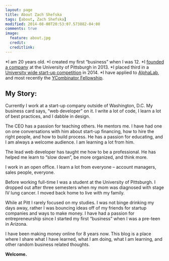 ```yaml
---
layout: page
title: About Zach Shefska
tags: [about, Zach Shefska]
modified: 2014-08-08T20:53:07.573882-04:00
comments: true
image:
  feature: about.jpg
  credit:
  creditlink:
---
```

*I am 20 years old.
*I created my first “business” when I was 12.
*I [founded a company](http://www.severnaparkvoice.com/business/sphs-grad-zach-shefska-launches-nutrition-supplement-company) at the University of Pittsburgh in 2013.
*I placed third in a [University wide start-up competition](http://www.innovation.pitt.edu/blog/pitts-1st-annual-student-startup-competition) in 2014.
*I have applied to [AlphaLab](http://alphalab.org/), and most recently the [YCombinator Fellowship](http://shefska.com/yc-fellowship-application-future-employee-benefits/).

## My Story:

Currently I work at a start-up company outside of Washington, D.C. My business card says, “web developer” on it. I write a lot of code, I learn a lot of best practices, and I dabble in design.

The CEO has a passion for teaching others. He mentors me. I have had one on one conversations with him about start-up financing, how to hire the right people, and how to build process. He has a passion for educating, and I am always a welcome audience. I am learning a lot from him.

The lead web developer has taught me how to be a professional. He has helped me learn to “slow down”, be more organized, and think more.

I work in an open office. I learn a lot from everyone – account managers, sales people, everyone.

Before working full-time I was a student at the University of Pittsburgh. I dropped out after three semesters when my mom was diagnosed with stage IV lung cancer. I moved back home to live with my family.

While at Pitt I rarely focused on my studies. I was not binge drinking my days away, rather I was bouncing ideas off of my friends for startup companies and ways to make money. I have had a passion for entrepreneurship since I started my first “business” when I was a pre-teen in Arizona.

I have been making money online for 8 years now. This blog is a place where I share what I have learned, what I am doing, what I am learning, and other random business related thoughts.

**Welcome.**
